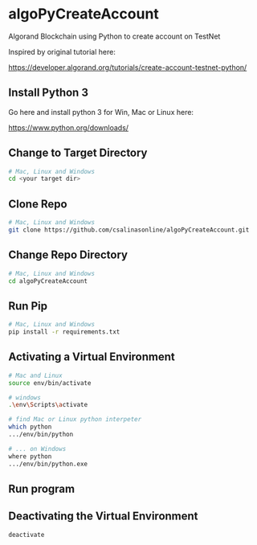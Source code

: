 # algoPyCreateAccount
Algorand Blockchain using Python to create account on TestNet

Inspired by original tutorial here: 

https://developer.algorand.org/tutorials/create-account-testnet-python/


## Install Python 3
Go here and install python 3 for Win, Mac or Linux here: 

https://www.python.org/downloads/

## Change to Target Directory
```bash
# Mac, Linux and Windows
cd <your target dir>
```

## Clone Repo
```bash
# Mac, Linux and Windows
git clone https://github.com/csalinasonline/algoPyCreateAccount.git
```

## Change Repo Directory
```bash
# Mac, Linux and Windows
cd algoPyCreateAccount
```

## Run Pip
```bash
# Mac, Linux and Windows
pip install -r requirements.txt
```

## Activating a Virtual Environment
```bash
# Mac and Linux
source env/bin/activate

# windows
.\env\Scripts\activate

# find Mac or Linux python interpeter
which python
.../env/bin/python

# ... on Windows
where python
.../env/bin/python.exe
```

## Run program



## Deactivating the Virtual Environment
```bash
deactivate
```
